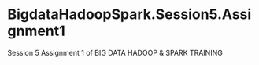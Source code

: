 # BigdataHadoopSpark.Session5.Assignment1
Session 5 Assignment 1 of BIG DATA HADOOP &amp; SPARK TRAINING
